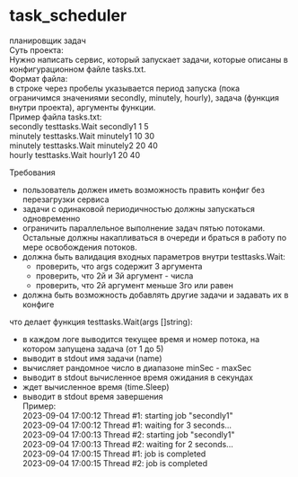 # task_scheduler
планировщик задач  
Суть проекта:  
Нужно написать сервис, который запускает задачи, которые описаны в конфигурационном файле tasks.txt.  
Формат файла:  
в строке через пробелы указывается период запуска (пока ограничимся значениями secondly, minutely, hourly), задача (функция внутри проекта), аргументы функции.  
Пример файла tasks.txt:  
secondly testtasks.Wait secondly1 1 5  
minutely testtasks.Wait minutely1 10 30  
minutely testtasks.Wait minutely2 20 40  
hourly testtasks.Wait hourly1 20 40  

Требования
- пользователь должен иметь возможность править конфиг без перезагрузки сервиса  
- задачи с одинаковой периодичностью должны запускаться одновременно  
- ограничить параллельное выполнение задач пятью потоками. Остальные должны накапливаться в очереди и браться в работу по мере освобождения потоков.  
- должна быть валидация входных параметров внутри testtasks.Wait:   
    - проверить, что args содержит 3 аргумента  
    - проверить, что 2й и 3й аргумент  - числа  
    - проверить, что 2й аргумент меньше 3го или равен  
- должна быть возможность добавлять другие задачи и задавать их в конфиге  

что делает функция testtasks.Wait(args []string):
- в каждом логе выводится текущее время и  номер потока, на котором запущена задача (от 1 до 5)  
- выводит в stdout имя задачи (name)  
- вычисляет рандомное число в диапазоне minSec - maxSec  
- выводит в stdout вычисленное время ожидания в секундах  
- ждет вычисленное время (time.Sleep)  
- выводит в stdout время завершения  
Пример:  
2023-09-04 17:00:12 Thread #1: starting job "secondly1"  
2023-09-04 17:00:12 Thread #1: waiting for 3 seconds...  
2023-09-04 17:00:13 Thread #2: starting job "secondly1"  
2023-09-04 17:00:13 Thread #2: waiting for 2 seconds...  
2023-09-04 17:00:15 Thread #1: job is completed  
2023-09-04 17:00:15 Thread #2: job is completed  
